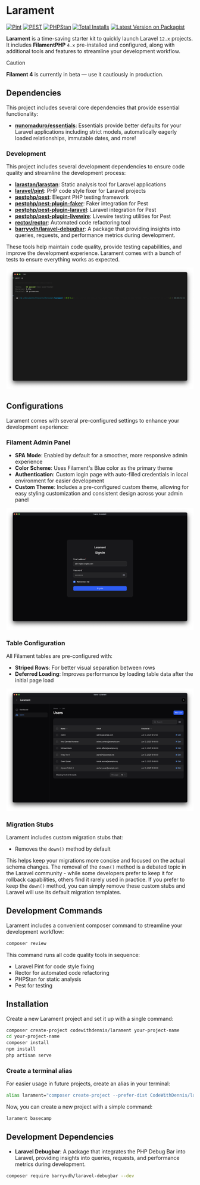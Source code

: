 # Larament

[![Pint](https://github.com/codewithdennis/larament/actions/workflows/pint.yml/badge.svg)](https://packagist.org/packages/codewithdennis/larament)
[![PEST](https://github.com/codewithdennis/larament/actions/workflows/pest.yml/badge.svg)](https://packagist.org/packages/codewithdennis/larament)
[![PHPStan](https://github.com/CodeWithDennis/larament/actions/workflows/phpstan.yml/badge.svg)](https://github.com/CodeWithDennis/larament/actions/workflows/phpstan.yml)
[![Total Installs](https://img.shields.io/packagist/dt/codewithdennis/larament.svg?style=flat-square)](https://packagist.org/packages/codewithdennis/larament)
[![Latest Version on Packagist](https://img.shields.io/packagist/v/codewithdennis/larament.svg?style=flat-square)](https://packagist.org/packages/codewithdennis/larament)

**Larament** is a time-saving starter kit to quickly launch Laravel `12.x` projects. It includes **FilamentPHP** `4.x` pre-installed and configured, along with additional tools and features to streamline your development workflow.

> [!CAUTION]
> **Filament 4** is currently in beta — use it cautiously in production.


## Dependencies

This project includes several core dependencies that provide essential functionality:

- **[nunomaduro/essentials](https://github.com/nunomaduro/essentials)**: Essentials provide better defaults for your Laravel applications including strict models, automatically eagerly loaded relationships, immutable dates, and more!


### Development

This project includes several development dependencies to ensure code quality and streamline the development process:

- **[larastan/larastan](https://github.com/larastan/larastan)**: Static analysis tool for Laravel applications
- **[laravel/pint](https://laravel.com/docs/12.x/pint)**: PHP code style fixer for Laravel projects
- **[pestphp/pest](pestphp.com/docs/installation)**: Elegant PHP testing framework
- **[pestphp/pest-plugin-faker](https://pestphp.com/docs/plugins)**: Faker integration for Pest
- **[pestphp/pest-plugin-laravel](https://pestphp.com/docs/plugins)**: Laravel integration for Pest
- **[pestphp/pest-plugin-livewire](https://pestphp.com/docs/plugins)**: Livewire testing utilities for Pest
- **[rector/rector](https://github.com/rectorphp/rector)**: Automated code refactoring tool
- **[barryvdh/laravel-debugbar](https://github.com/barryvdh/laravel-debugbar)**: A package that providing insights into queries, requests, and performance metrics during development.

These tools help maintain code quality, provide testing capabilities, and improve the development experience. Larament comes with a bunch of tests to ensure everything works as expected.

![Tests](resources/images/tests.png)

## Configurations

Larament comes with several pre-configured settings to enhance your development experience:

### Filament Admin Panel
- **SPA Mode**: Enabled by default for a smoother, more responsive admin experience
- **Color Scheme**: Uses Filament's Blue color as the primary theme
- **Authentication**: Custom login page with auto-filled credentials in local environment for easier development
- **Custom Theme**: Includes a pre-configured custom theme, allowing for easy styling customization and consistent design across your admin panel

![Login](resources/images/login-page.png)
 
### Table Configuration
All Filament tables are pre-configured with:
- **Striped Rows**: For better visual separation between rows
- **Deferred Loading**: Improves performance by loading table data after the initial page load

![Users Table](resources/images/users-table.png)

### Migration Stubs
Larament includes custom migration stubs that:
- Removes the `down()` method by default

This helps keep your migrations more concise and focused on the actual schema changes. The removal of the `down()` method is a debated topic in the Laravel community - while some developers prefer to keep it for rollback capabilities, others find it rarely used in practice. If you prefer to keep the `down()` method, you can simply remove these custom stubs and Laravel will use its default migration templates.

## Development Commands

Larament includes a convenient composer command to streamline your development workflow:

```bash
composer review
```

This command runs all code quality tools in sequence:
- Laravel Pint for code style fixing
- Rector for automated code refactoring
- PHPStan for static analysis
- Pest for testing

## Installation

Create a new Larament project and set it up with a single command:

```bash
composer create-project codewithdennis/larament your-project-name
cd your-project-name 
composer install
npm install
php artisan serve
```

### Create a terminal alias
For easier usage in future projects, create an alias in your terminal:

```bash
alias larament="composer create-project --prefer-dist CodeWithDennis/larament"
```

Now, you can create a new project with a simple command:

```bash
larament basecamp
```

## Development Dependencies

- **Laravel Debugbar**: A package that integrates the PHP Debug Bar into Laravel, providing insights into queries, requests, and performance metrics during development.

```bash
composer require barryvdh/laravel-debugbar --dev
```
